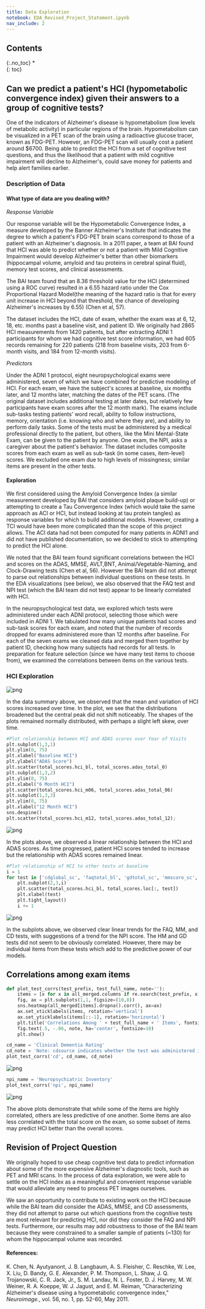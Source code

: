 ```yaml
---
title: Data Exploration
notebook: EDA_Revised_Project_Statement.ipynb
nav_include: 2
---
```


## Contents
{:.no_toc}
*  
{: toc}



## Can we predict a patient's HCI (hypometabolic convergence index) given their answers to a group of cognitive tests?

One of the indicators of Alzheimer's disease is hypometabolism (low levels of metabolic activity) in particular regions of the brain. Hypometabolism can be visualized in a PET scan of the brain using a radioactive glucose tracer, known as FDG-PET. However, an FDG-PET scan will usually cost a patient around $6700. Being able to predict the HCI from a set of cognitive test questions, and thus the likelihood that a patient with mild cognitive impairment will decline to Alzheimer's, could save money for patients and help alert families earlier. 

### Description of Data

#### What type of data are you dealing with?
*Response Variable* 

Our response variable will be the Hypometabolic Convergence Index, a measure developed by the Banner Alzheimer's Institute that indicates the degree to which a patient's FDG-PET brain scans correspond to those of a patient with an Alzheimer's diagnosis. In a 2011 paper, a team at BAI found that HCI was able to predict whether or not a patient with Mild Cognitive Impairment would develop Alzheimer's better than other biomarkers (hippocampal volume, amyloid and tau proteins in cerebral spinal fluid), memory test scores, and clinical assessments. 

The BAI team found that an 8.36 threshold value for the HCI (determined using a ROC curve) resulted in a 6.55 hazard ratio under the Cox Proportional Hazard Model(the meaning of the hazard ratio is that for every unit increase in HCI beyond that threshold, the chance of developing Alzheimer's increases by 6.55) (Chen et al, 57).

The dataset includes the HCI, date of exam, whether the exam was at 6, 12, 18, etc. months past a baseline visit, and patient ID. We originally had 2865 HCI measurements from 1420 patients, but after extracting ADNI 1 participants for whom we had cognitive test score information, we had 605 records remaining for 220 patients (218 from baseline visits, 203 from 6-month visits, and 184 from 12-month visits). 

*Predictors*

Under the ADNI 1 protocol, eight neuropsychological exams were administered, seven of which we have combined for predictive modeling of HCI. For each exam, we have the subject's scores at baseline, six months later, and 12 months later, matching the dates of the PET scans. (The original dataset includes additional testing at later dates, but relatively few participants have exam scores after the 12 month mark). The exams include sub-tasks testing patients' word recall, ability to follow instructions, memory, orientation (i.e. knowing who and where they are), and ability to perform daily tasks. Some of the tests must be administered by a medical professional directly to the patient, but others, like the Mini Mental-State Exam, can be given to the patient by anyone. One exam, the NPI, asks a caregiver about the patient's behavior. The dataset includes composite scores from each exam as well as sub-task (in some cases, item-level) scores. We excluded one exam due to high levels of missingness; similar items are present in the other tests. 







#### Exploration

We first considered using the Amyloid Convergence Index (a similar measurement developed by BAI that considers amyloid plaque build-up) or attempting to create a Tau Convergence Index (which would take the same approach as ACI or HCI, but instead looking at tau protein tangles) as response variables for which to build additional models. However, creating a TCI would have been more complicated than the scope of this project allows. The ACI data had not been computed for many patients in ADNI1 and did not have published documentation, so we decided to stick to attempting to predict the HCI alone. 

We noted that the BAI team found significant correlations between the HCI and scores on the ADAS, MMSE, AVLT,BNT, Animal/Vegetable-Naming, and Clock-Drawing tests (Chen et al, 56). However the BAI team did not attempt to parse out relationships between individual questions on these tests. In the EDA visualizations (see below), we also observed that the FAQ test and NPI test (which the BAI team did not test) appear to be linearly correlated with HCI.

In the neuropsychological test data, we explored which tests were administered under each ADNI protocol, selecting those which were included in ADNI 1. We tabulated how many unique patients had scores and sub-task scores for each exam, and noted that the number of records dropped for exams administered more than 12 months after baseline. For each of the seven exams we cleaned data and merged them together by patient ID, checking how many subjects had records for all tests. In preparation for feature selection (since we have many test items to choose from), we examined the correlations between items on the various tests.


### HCI Exploration

![png](EDA_Revised_Project_Statement_files/EDA_Revised_Project_Statement_10_0.png)



In the data summary above, we observed that the mean and variation of HCI scores increased over time. In the plot, we see that the distributions broadened but the central peak did not shift noticeably. The shapes of the plots remained normally distributed, with perhaps a slight left skew, over time. 



```python
#Plot relationship between HCI and ADAS scores over Year of Visits
plt.subplot(1,3,1)
plt.ylim(0, 75)
plt.xlabel("Baseline HCI")
plt.ylabel("ADAS Score")
plt.scatter(total_scores.hci_bl, total_scores.adas_total_0)
plt.subplot(1,3,2)
plt.ylim(0, 75)
plt.xlabel("6 Month HCI")
plt.scatter(total_scores.hci_m06, total_scores.adas_total_06)
plt.subplot(1,3,3)
plt.ylim(0, 75)
plt.xlabel("12 Month HCI")
sns.despine()
plt.scatter(total_scores.hci_m12, total_scores.adas_total_12);
```



![png](EDA_Revised_Project_Statement_files/EDA_Revised_Project_Statement_13_0.png)


In the plots above, we observed a linear relationship between the HCI and ADAS scores. As time progressed, patient HCI scores tended to increase but the relationship with ADAS scores remained linear.



```python
#Plot relationship of HCI to other tests at baseline
i = 1
for test in ['cdglobal_sc', 'faqtotal_bl', 'gdtotal_sc', 'mmscore_sc', 'hmscore', 'npiscore_bl']:
    plt.subplot(2,3,i)
    plt.scatter(total_scores.hci_bl, total_scores.loc[:, test])
    plt.xlabel(test)
    plt.tight_layout() 
    i += 1
```



![png](EDA_Revised_Project_Statement_files/EDA_Revised_Project_Statement_15_0.png)


In the subplots above, we observed clear linear trends for the FAQ, MM, and CD tests, with suggestions of a trend for the NPI score. The HM and GD tests did not seem to be obviously correlated. However, there may be individual items from these tests which add to the predictive power of our models.

## Correlations among exam items



```python
def plot_test_corrs(test_prefix, test_full_name, note=''):
    items = [x for x in all_merged.columns if re.search(test_prefix, x) != None and re.search(r'06', x) != None]
    fig, ax = plt.subplots(1,1, figsize=(10,8))
    sns.heatmap(all_merged[items].dropna().corr(), ax=ax)
    ax.set_xticklabels(items, rotation='vertical')
    ax.set_yticklabels(items[::-1], rotation='horizontal')
    plt.title('Correlations Among ' + test_full_name + ' Items', fontsize=14)
    fig.text(.5, -.06, note, ha='center', fontsize=10)
    plt.show()
```




```python
cd_name = 'Clinical Dementia Rating'
cd_note = 'Note: cdsource indicates whether the test was administered in person.'
plot_test_corrs('cd', cd_name, cd_note)
```



![png](EDA_Revised_Project_Statement_files/EDA_Revised_Project_Statement_19_0.png)




```python
npi_name = 'Neuropsychiatric Inventory'
plot_test_corrs('npi', npi_name)
```



![png](EDA_Revised_Project_Statement_files/EDA_Revised_Project_Statement_20_0.png)


The above plots demonstrate that while some of the items are highly correlated, others are less predictive of one another. Some items are also less correlated with the total score on the exam, so some subset of items may predict HCI better than the overall scores.

## Revision of Project Question

We originally hoped to use cheap cognitive test data to predict information about some of the more expensive Alzheimer's diagnostic tools, such as PET and MRI scans. In the process of data exploration, we were able to settle on the HCI index as a meaningful and convenient response variable that would alleviate any need to process PET images ourselves. 

We saw an opportunity to contribute to existing work on the HCI because while the BAI team did consider the ADAS, MMSE, and CD assessments, they did not attempt to parse out which questions from the cognitive tests are most relevant for predicting HCI, nor did they consider the FAQ and NPI tests. Furthermore, our results may add robustness to those of the BAI team because they were constrained to a smaller sample of patients (~130) for whom the hippocampal volume was recorded.

#### References:
K. Chen, N. Ayutyanont, J. B. Langbaum, A. S. Fleisher, C. Reschke, W. Lee, X. Liu, D. Bandy, G. E. Alexander, P. M. Thompson, L. Shaw, J. Q. Trojanowski, C. R. Jack, Jr., S. M. Landau, N. L. Foster, D. J. Harvey, M. W. Weiner, R. A. Koeppe, W. J. Jagust, and E. M. Reiman, "Characterizing Alzheimer's disease using a hypometabolic convergence index," *Neuroimage.*, vol. 56, no. 1, pp. 52-60, May 2011.



